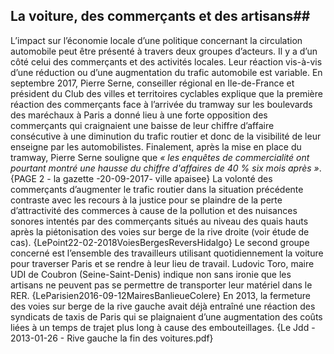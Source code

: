 ## La voiture, des commerçants et des artisans##

L’impact sur l’économie locale d’une politique concernant la circulation automobile peut être présenté à travers deux groupes d’acteurs. Il y a d’un côté celui des commerçants et des activités locales. Leur réaction vis-à-vis d’une réduction ou d’une augmentation du trafic automobile est variable. En septembre 2017, Pierre Serne, conseiller régional en Ile-de-France et président du Club des villes et territoires cyclables explique que la première réaction des commerçants face à l’arrivée du tramway sur les boulevards des maréchaux à Paris a donné lieu à une forte opposition des commerçants qui craignaient une baisse de leur chiffre d’affaire consécutive à une diminution du trafic routier et donc de la visibilité de leur enseigne par les automobilistes. Finalement, après la mise en place du tramway, Pierre Serne souligne que _« les enquêtes de commercialité ont pourtant montré une hausse du chiffre d'affaires de 40 % six mois après »_. {PAGE 2 - la gazette -20-09-2017- ville apaisee} La volonté des commerçants d’augmenter le trafic routier dans la situation précédente contraste avec les recours à la justice pour se plaindre de la perte d’attractivité des commerces à cause de la pollution et des nuisances sonores intentés par des commerçants situés au niveau des quais hauts après la piétonisation des voies sur berge de la rive droite (voir étude de cas). {LePoint22-02-2018VoiesBergesReversHidalgo} Le second groupe concerné est l’ensemble des travailleurs utilisant quotidiennement la voiture pour traverser Paris et se rendre à leur lieu de travail. Ludovic Toro, maire UDI de Coubron (Seine-Saint-Denis) indique non sans ironie que les artisans ne peuvent pas se permettre de transporter leur matériel dans le RER. {LeParisien2016-09-12MairesBanlieueColere} En 2013, la fermeture des voies sur berge de la rive gauche avait déjà entraîné une réaction des syndicats de taxis de Paris qui se plaignaient d’une augmentation des coûts liées à un temps de trajet plus long à cause des embouteillages. {Le Jdd - 2013-01-26 - Rive gauche la fin des voitures.pdf}


